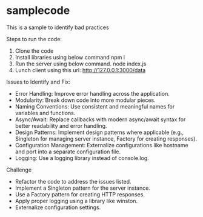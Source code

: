 # samplecode
This is a sample to identify bad practices

Steps to run the code: 
1. Clone the code
2. Install libraries using below command
    npm i
3. Run the server using below command.
    node index.js
4. Lunch client using this url: http://127.0.0.1:3000/data


Issues to Identify and Fix:

- Error Handling: Improve error handling across the application.
- Modularity: Break down code into more modular pieces.
- Naming Conventions: Use consistent and meaningful names for variables and functions.
- Async/Await: Replace callbacks with modern async/await syntax for better readability and error handling.
- Design Patterns: Implement design patterns where applicable (e.g., Singleton for managing server instance, Factory for creating responses).
- Configuration Management: Externalize configurations like hostname and port into a separate configuration file.
- Logging: Use a logging library instead of console.log.


Challenge
- Refactor the code to address the issues listed.
- Implement a Singleton pattern for the server instance.
- Use a Factory pattern for creating HTTP responses.
- Apply proper logging using a library like winston.
- Externalize configuration settings.